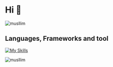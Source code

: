 <h1>Hi 👋</h1>
  <img
    src="https://komarev.com/ghpvc/?username=musllim&label=Profile%20views&color=0e75b6&style=flat"
    alt="musllim"
  />
  
<h2>Languages, Frameworks and tool</h2>

[![My Skills](https://skillicons.dev/icons?i=html,css,tailwind,bootstrap,sass,js,typescript,php,react,next,svelte,nodejs,expressjs,bash,graphql,jest,figma,xd,ai,vscode,git,github,linux,docker,firebase,webpack,mysql,postgres,mongodb,redis,github,kubernetes,nginx)](https://skillicons.dev)

<img src="https://github-readme-stats.vercel.app/api/top-langs?username=musllim&show_icons=true&locale=en&layout=compact" alt="musllim" />
